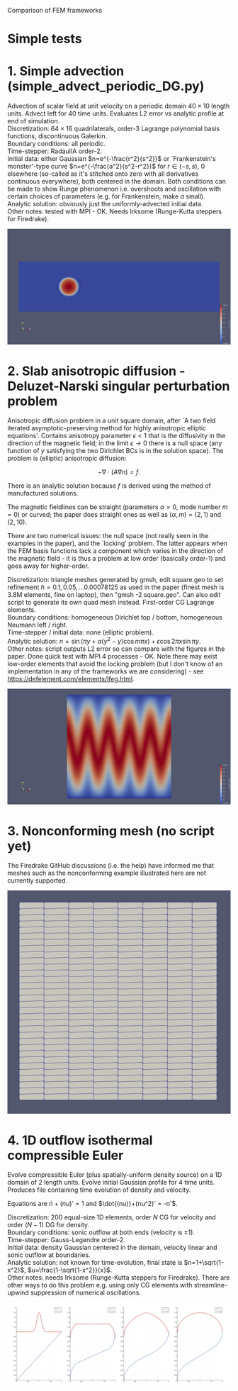 Comparison of FEM frameworks

# Simple tests

# 1. Simple advection (simple_advect_periodic_DG.py)

Advection of scalar field at unit velocity on a periodic domain $40 \times 10$ length units.  Advect left for $40$ time units.  Evaluates L2 error vs analytic profile at end of simulation.\
Discretization: $64 \times 16$ quadrilaterals, order-3 Lagrange polynomial basis functions, discontinuous Galerkin.\
Boundary conditions: all periodic.\
Time-stepper: RadauIIA order-2.\
Initial data: either Gaussian $n=e^{-\frac{r^2}{s^2}}$ or `Frankenstein's monster'-type curve $n=e^{-\frac{a^2}{s^2-r^2}}$ for $r \in (-s,s)$, 0 elsewhere (so-called as it's stitched onto zero with all derivatives continuous everywhere), both centered in the domain.  Both conditions can be made to show Runge phenomenon i.e. overshoots and oscillation with certain choices of parameters (e.g. for Frankenstein, make $a$ small).\
Analytic solution: obviously just the uniformly-advected initial data.\
Other notes: tested with MPI - OK.  Needs Irksome (Runge-Kutta steppers for Firedrake).

![simple_advection](png/simple_advect_periodic_DG_output.png "Frankenstein function during advection.")

# 2. Slab anisotropic diffusion - Deluzet-Narski singular perturbation problem

Anisotropic diffusion problem in a unit square domain, after `A two field iterated asymptotic-preserving method for highly anisotropic elliptic equations'.  Contains anisotropy parameter $\epsilon < 1$ that is the diffusivity in the direction of the magnetic field; in the limit $\epsilon \rightarrow 0$ there is a null space (any function of $y$ satisfying the two Dirichlet BCs is in the solution space).  The problem is (elliptic) anisotropic diffusion:

$$
-\nabla \cdot \left ( A  \nabla n \right ) = f.
%\frac{\partial^2 n}{\partial x^2} + \epsilon \frac{\partial^2 n}{\partial y^2} = - \epsilon.
$$

There is an analytic solution because $f$ is derived using the method of manufactured solutions.

The magnetic fieldlines can be straight (parameters $\alpha=0$, mode number $m=0$) or curved; the paper does straight ones as well as $(\alpha, m)=(2,1)$ and $(2,10)$.

There are two numerical issues: the null space (not really seen in the examples in the paper), and the `locking' problem.  The latter appears when the FEM basis functions lack a component which varies in the direction of the magnetic field - it is thus a problem at low order (basically order-1) and goes away for higher-order.

Discretization: triangle meshes generated by gmsh, edit square.geo to set refinement $h=0.1, 0.05, ... 0.00078125$ as used in the paper (finest mesh is 3.8M elements, fine on laptop), then "gmsh -2 square.geo".  Can also edit script to generate its own quad mesh instead.  First-order CG Lagrange elements.\
Boundary conditions: homogeneous Dirichlet top / bottom, homogeneous Neumann left / right. \
Time-stepper / initial data: none (elliptic problem).\
Analytic solution: $n=\sin(\pi y + \alpha (y^2-y) \cos m \pi x) + \epsilon \cos 2 \pi x \sin \pi y$.\
Other notes: script outputs L2 error so can compare with the figures in the paper.  Done quick test with MPI 4 processes - OK.  Note there may exist low-order elements that avoid the locking problem (but I don't know of an implementation in any of the frameworks we are considering) - see https://defelement.com/elements/lfeg.html.

![aniso_diffusion_DeluzetNarski](png/numerical_solution_aniso_diffusion_DeluzetNarski.png "Output of script for the demanding case of h=0.00078125, alpha=2, m=10, eps=0.001.")

# 3. Nonconforming mesh (no script yet)

The Firedrake GitHub discussions (i.e. the help) have informed me that meshes such as the nonconforming example illustrated here are not currently supported.

![nonconforming_mesh](png/nonconforming_mesh.jpg "Example nonconforming mesh from NESO-FAME; elements have multiple neighbours on some faces.")

# 4. 1D outflow isothermal compressible Euler

Evolve compressible Euler (plus spatially-uniform density source) on a 1D domain of $2$ length units.  Evolve initial Gaussian profile for $4$ time units.  Produces file containing time evolution of density and velocity.

Equations are $\dot{n} + (nu)' = 1$ and $\dot{(nu)}+(nu^2)' = -n'$.

Discretization: $200$ equal-size 1D elements, order $N$ CG for velocity and order $(N-1)$ DG for density.\
Boundary conditions: sonic outflow at both ends (velocity is $\pm 1$).\
Time-stepper: Gauss-Legendre order-2.\
Initial data: density Gaussian centered in the domain, velocity linear and sonic outflow at boundaries.\
Analytic solution: not known for time-evolution, final state is $n=1+\sqrt{1-x^2}$, $u=\frac{1-\sqrt{1-x^2}}{x}$.\
Other notes: needs Irksome (Runge-Kutta steppers for Firedrake).  There are other ways to do this problem e.g. using only CG elements with streamline-upwind suppression of numerical oscillations.

![1D_compressible_Euler_DG](png/SOL_1D_DG_upwind_irksome.png "Frames from time-evolution of the initial state to the steady-state.")
